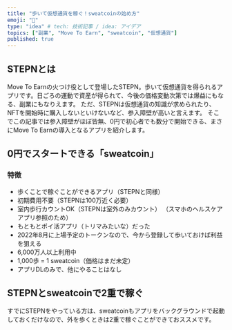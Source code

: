 ```yaml
---
title: "歩いて仮想通貨を稼ぐ！sweatcoinの始め方"
emoji: "👟"
type: "idea" # tech: 技術記事 / idea: アイデア
topics: ["副業", "Move To Earn", "sweatcoin", "仮想通貨"]
published: true
---
```


## STEPNとは
Move To Earnの火つけ役として登場したSTEPN。歩いて仮想通貨を得られるアプリです。日ごろの運動で資産が得られて、今後の価格変動次第では爆益にもなる、副業にもなりえます。
ただ、STEPNは仮想通貨の知識が求められたり、NFTを開始時に購入しないといけないなど、参入障壁が高いと言えます。
そこでこの記事では参入障壁がほぼ皆無、0円で初心者でも数分で開始できる、まさにMove To Earnの導入となるアプリを紹介します。

## 0円でスタートできる「sweatcoin」
### 特徴
- 歩くことで稼ぐことができるアプリ（STEPNと同様）
- 初期費用不要（STEPNは100万近く必要）
- 室内歩行カウントOK（STEPNは室外のみカウント）
（スマホのヘルスケアアプリ参照のため）
- もともとポイ活アプリ（トリマみたいな）だった
- 2022年8月に上場予定のトークンなので、今から登録して歩いておけば利益を狙える
- 6,000万人以上利用中
- 1,000歩 = 1 sweatcoin（価格はまだ未定）
- アプリDLのみで、他にやることはなし

## STEPNとsweatcoinで2重で稼ぐ
すでにSTEPNをやっている方は、sweatcoinもアプリをバックグラウンドで起動しておくだけなので、外を歩くときは2重で稼ぐことができておススメです。
